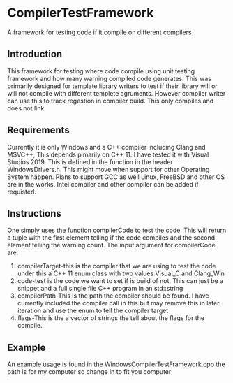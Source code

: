 # CompilerTestFramework
A framework for testing code if it compile on different compilers

## Introduction

This framework for testing where code compile using unit testing framework and how many warning compiled code generates. This was primarily designed for template library writers to test if their library will or will not compile with different templete agruments. However compiler writer can use this to track regestion in compiler build. This only compiles and does not link

## Requirements

Currently it is only Windows and a C++ compiler including Clang and MSVC++, This depends pimarily on C++ 11. I have tested it with Visual Studios 2019. This is defined in the function in the header WindowsDrivers.h. This might move when support for other Operating System happen. Plans to support GCC as well Linux, FreeBSD and other OS are in the works. Intel compiler and other compiler can be added if requisted.

## Instructions

One simply uses the function compilerCode to test the code. This will return a tuple with the first element telling if the code compiles and the second element telling the warning count. The input argument for compilerCode are:

1. compilerTarget-this is the compiler that we are using to test the code under this a C++ 11 enum class with two values	Visual_C and	Clang_Win
2. code-test is the code we want to set if is build of not. This can just be a snippet and a full single file C++ program in an std::string
3. compilerPath-This is the path the compiler should be found. I have currently included the compiler call in this but may remove this in later iteration and use the enum to tell the compiler target 
4. flags-This is the a vector of strings the tell about the flags for the compile.

## Example

An example usage is found in the WindowsCompilerTestFramework.cpp the path is for my computer so change in to fit you computer
